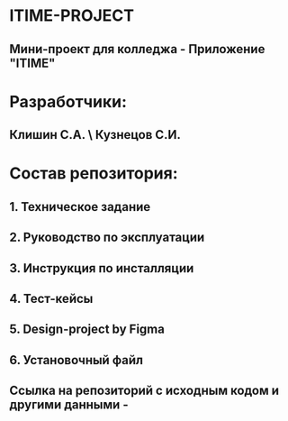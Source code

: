 # ITIME-PROJECT
## Мини-проект для колледжа - Приложение "ITIME"

# Разработчики:
## Клишин С.А. \  Кузнецов С.И.

# Состав репозитория:
 ## 1. Техническое задание
 ## 2. Руководство по эксплуатации
 ## 3. Инструкция по инсталляции 
 ## 4. Тест-кейсы
 ## 5. Design-project by Figma
 ## 6. Установочный файл
 
## Ccылка на репозиторий с исходным кодом и другими данными - 
